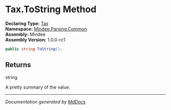 ﻿<!--  
  <auto-generated>   
    The contents of this file were generated by a tool.  
    Changes to this file may be list if the file is regenerated  
  </auto-generated>   
-->

# Tax.ToString Method

**Declaring Type:** [Tax](../index.md)  
**Namespace:** [Mindee.Parsing.Common](../../index.md)  
**Assembly:** Mindee  
**Assembly Version:** 1.0.0\-rc1

```csharp
public string ToString();
```

## Returns

string

A pretty summary of the value.

___

*Documentation generated by [MdDocs](https://github.com/ap0llo/mddocs)*
